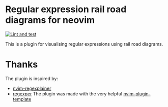 # Regular expression rail road diagrams for neovim

[![Lint and test](https://github.com/Danie-1/regex-railroad.nvim/actions/workflows/lint-test.yml/badge.svg)](https://github.com/Danie-1/regex-railroad.nvim/actions/workflows/lint-test.yml/)

This is a plugin for visualising regular expressions using rail road diagrams. 

# Thanks

The plugin is inspired by:
- [nvim-regexplainer](https://github.com/bennypowers/nvim-regexplainer)
- [regexper](https://regexper.com)
The plugin was made with the very helpful [nvim-plugin-template](https://github.com/ellisonleao/nvim-plugin-template)
